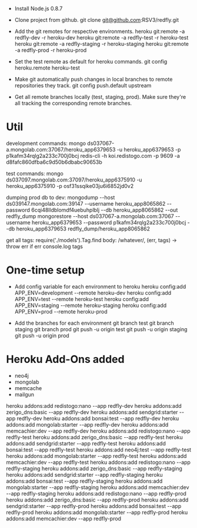 - Install Node.js 0.8.7

- Clone project from github.
	git clone git@github.com:RSV3/redfly.git

- Add the git remotes for respective environments.
	heroku git:remote -a redfly-dev -r heroku-dev
	heroku git:remote -a redfly-test -r heroku-test
	heroku git:remote -a redfly-staging -r heroku-staging
	heroku git:remote -a redfly-prod -r heroku-prod

- Set the test remote as default for heroku commands.
	git config heroku.remote heroku-test

- Make git automatically push changes in local branches to remote repositories they track.
	git config push.default upstream

- Get all remote branches locally (test, staging, prod). Make sure they're all tracking the corresponding remote branches.





Util
========================================

development commands:
mongo ds037067-a.mongolab.com:37067/heroku_app6379653 -u heroku_app6379653 -p p1kafm34rqlg2a233c700j0bcj
redis-cli -h koi.redistogo.com -p 9609 -a d8fafc860dfba6c9d50b6dbabc90653b

test commands:
mongo ds037097.mongolab.com:37097/heroku_app6375910 -u heroku_app6375910 -p osf31ssqike03ju6i6852jd0v2

dumping prod db to dev:
mongodump --host ds039147.mongolab.com:39147 --username heroku_app8065862 --password 6cqi48lldblomdf4uebuhplblj --db heroku_app8065862 --out redfly_dump
mongorestore --host ds037067-a.mongolab.com:37067 --username heroku_app6379653 --password p1kafm34rqlg2a233c700j0bcj --db heroku_app6379653 redfly_dump/heroku_app8065862

get all tags:
require('./models').Tag.find body: /whatever/, (err, tags) ->
	throw err if err
	console.log tags





One-time setup
==============

- Add config variable for each environment to heroku
	heroku config:add APP_ENV=development --remote heroku-dev
	heroku config:add APP_ENV=test --remote heroku-test
	heroku config:add APP_ENV=staging --remote heroku-staging
	heroku config:add APP_ENV=prod --remote heroku-prod


- Add the branches for each environment
	git branch test
	git branch staging
	git branch prod
	git push -u origin test
	git push -u origin staging
	git push -u origin prod




Heroku Add-Ons added
====================

* neo4j
* mongolab
* memcache
* mailgun


heroku addons:add redistogo:nano --app redfly-dev
heroku addons:add zerigo_dns:basic --app redfly-dev
heroku addons:add sendgrid:starter --app redfly-dev
heroku addons:add bonsai:test --app redfly-dev
heroku addons:add mongolab:starter --app redfly-dev
heroku addons:add memcachier:dev --app redfly-dev
heroku addons:add redistogo:nano --app redfly-test
heroku addons:add zerigo_dns:basic --app redfly-test
heroku addons:add sendgrid:starter --app redfly-test
heroku addons:add bonsai:test --app redfly-test
heroku addons:add neo4j:test --app redfly-test
heroku addons:add mongolab:starter --app redfly-test
heroku addons:add memcachier:dev --app redfly-test
heroku addons:add redistogo:nano --app redfly-staging
heroku addons:add zerigo_dns:basic --app redfly-staging
heroku addons:add sendgrid:starter --app redfly-staging
heroku addons:add bonsai:test --app redfly-staging
heroku addons:add mongolab:starter --app redfly-staging
heroku addons:add memcachier:dev --app redfly-staging
heroku addons:add redistogo:nano --app redfly-prod
heroku addons:add zerigo_dns:basic --app redfly-prod
heroku addons:add sendgrid:starter --app redfly-prod
heroku addons:add bonsai:test --app redfly-prod
heroku addons:add mongolab:starter --app redfly-prod
heroku addons:add memcachier:dev --app redfly-prod

